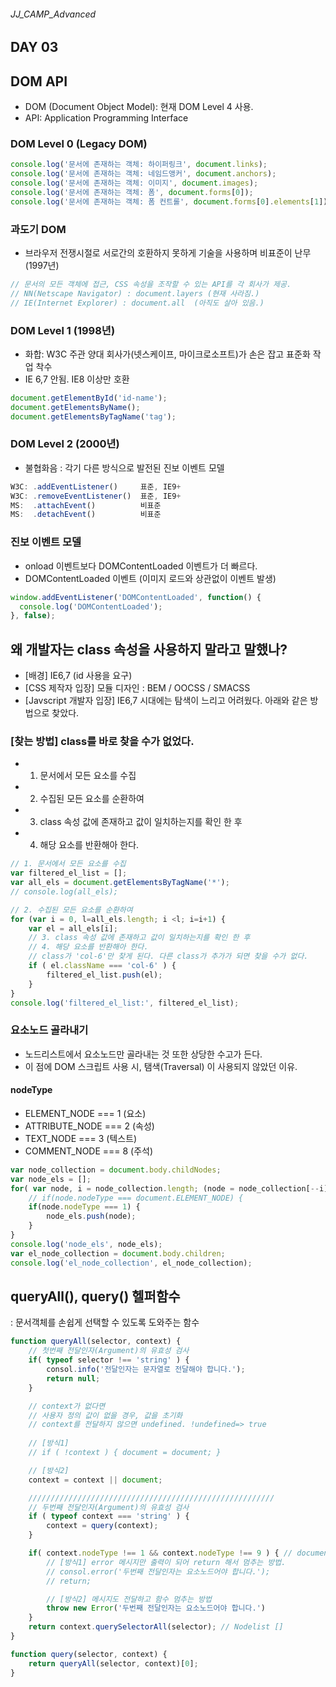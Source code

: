 ###### JJ_CAMP_Advanced

## DAY 03

## DOM API
- DOM (Document Object Model): 현재 DOM Level 4 사용.
- API: Application Programming Interface

### DOM Level 0 (Legacy DOM)
```javascript
console.log('문서에 존재하는 객체: 하이퍼링크', document.links);
console.log('문서에 존재하는 객체: 네임드앵커', document.anchors);
console.log('문서에 존재하는 객체: 이미지', document.images);
console.log('문서에 존재하는 객체: 폼', document.forms[0]);
console.log('문서에 존재하는 객체: 폼 컨트롤', document.forms[0].elements[1]);
```

### 과도기 DOM 
- 브라우저 전쟁시절로 서로간의 호환하지 못하게 기술을 사용하며 비표준이 난무 (1997년)

```javascript
// 문서의 모든 객체에 접근, CSS 속성을 조작할 수 있는 API를 각 회사가 제공.
// NN(Netscape Navigator) : document.layers (현재 사라짐.)
// IE(Internet Explorer) : document.all  (아직도 살아 있음.) 
```

### DOM Level 1 (1998년)
- 화합: W3C 주관 양대 회사가(넷스케이프, 마이크로소프트)가 손은 잡고 표준화 작업 착수
- IE 6,7 안됨. IE8 이상만 호환

```javascript
document.getElementById('id-name');
document.getElementsByName();
document.getElementsByTagName('tag');
```

### DOM Level 2 (2000년)
- 불협화음 : 각기 다른 방식으로 발전된 진보 이벤트 모델

```javascript
W3C: .addEventListener() 	 표준, IE9+
W3C: .removeEventListener()  표준, IE9+
MS:  .attachEvent()			 비표준
MS:  .detachEvent()			 비표준
```

### 진보 이벤트 모델 
- onload 이벤트보다 DOMContentLoaded 이벤트가 더 빠르다.
- DOMContentLoaded 이벤트 (이미지 로드와 상관없이 이벤트 발생)

```javascript
window.addEventListener('DOMContentLoaded', function() {
  console.log('DOMContentLoaded');
}, false);
```

## 왜 개발자는 class 속성을 사용하지 말라고 말했나?
- [배경] IE6,7 (id 사용을 요구) 
- [CSS 제작자 입장] 모듈 디자인 : BEM / OOCSS / SMACSS
- [Javscript 개발자 입장] IE6,7 시대에는 탐색이 느리고 어려웠다. 
아래와 같은 방법으로 찾았다.

### [찾는 방법] class를 바로 찾을 수가 없었다.
- 1. 문서에서 모든 요소를 수집
- 2. 수집된 모든 요소를 순환하여
- 3. class 속성 값에 존재하고 값이 일치하는지를 확인 한 후 
- 4. 해당 요소를 반환해아 한다.

```javascript
// 1. 문서에서 모든 요소를 수집
var filtered_el_list = [];
var all_els = document.getElementsByTagName('*');
// console.log(all_els);

// 2. 수집된 모든 요소를 순환하여
for (var i = 0, l=all_els.length; i <l; i=i+1) {
	var el = all_els[i];
	// 3. class 속성 값에 존재하고 값이 일치하는지를 확인 한 후 
	// 4. 해당 요소를 반환해아 한다.
	// class가 'col-6'만 찾게 된다. 다른 class가 추가가 되면 찾을 수가 없다.
	if ( el.className === 'col-6' ) {
		filtered_el_list.push(el);
	}
}
console.log('filtered_el_list:', filtered_el_list);
```

### 요소노드 골라내기
- 노드리스트에서 요소노드만 골라내는 것 또한 상당한 수고가 든다.
- 이 점에 DOM 스크립트 사용 시, 탬색(Traversal) 이 사용되지 않았던 이유.

#### nodeType
- ELEMENT_NODE   === 1 (요소)
- ATTRIBUTE_NODE === 2 (속성)
- TEXT_NODE      === 3 (텍스트)
- COMMENT_NODE   === 8 (주석)

```javascript
var node_collection = document.body.childNodes;
var node_els = [];
for( var node, i = node_collection.length; (node = node_collection[--i]); ) {
	// if(node.nodeType === document.ELEMENT_NODE) {
	if(node.nodeType === 1) {
		node_els.push(node);
	}
}
console.log('node_els', node_els);
var el_node_collection = document.body.children;
console.log('el_node_collection', el_node_collection);
```

## queryAll(), query() 헬퍼함수
: 문서객체를 손쉽게 선택할 수 있도록 도와주는 함수

```javascript
function queryAll(selector, context) {
	// 첫번째 전달인자(Argument)의 유효성 검사
	if( typeof selector !== 'string' ) {
		consol.info('전달인자는 문자열로 전달해야 합니다.');
		return null;
	}

	// context가 없다면 
	// 사용자 정의 값이 없을 경우, 값을 초기화
	// context를 전달하지 않으면 undefined. !undefined=> true
	
	// [방식1]
	// if ( !context ) { document = document; }

	// [방식2]
	context = context || document;

	///////////////////////////////////////////////////////
	// 두번째 전달인자(Argument)의 유효성 검사
	if ( typeof context === 'string' ) {
		context = query(context);
	}

	if( context.nodeType !== 1 && context.nodeType !== 9 ) { // document.nodeType ==> 9
		// [방식1] error 메시지만 출력이 되어 return 해서 멈추는 방법.
		// consol.error('두번째 전달인자는 요소노드어야 합니다.');
		// return;

		// [방식2] 메시지도 전달하고 함수 멈추는 방법
		throw new Error('두번째 전달인자는 요소노드어야 합니다.')
	}
	return context.querySelectorAll(selector); // Nodelist []
}
```

```javascript
function query(selector, context) {
	return queryAll(selector, context)[0];
}
```